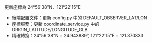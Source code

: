 更新座標為 24°56'38"N、121°22'15"E

- 後端配置文件：更新 config.py 中的 DEFAULT_OBSERVER_LAT/LON
- 座標服務：更新 coordinate_service.py 中的 ORIGIN_LATITUDE/LONGITUDE_GLB
- 精確轉換：24°56'38"N = 24.943889°, 121°22'15"E = 121.370833